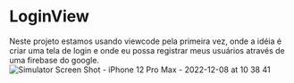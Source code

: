 # LoginView
Neste projeto estamos usando viewcode pela primeira vez, onde a idéia é criar uma tela de login e onde eu possa registrar meus usuários através de uma firebase do google.
![Simulator Screen Shot - iPhone 12 Pro Max - 2022-12-08 at 10 38 41](https://user-images.githubusercontent.com/110929778/212471032-481b1f13-e007-4c3c-93fa-5dfaad99c063.png)

